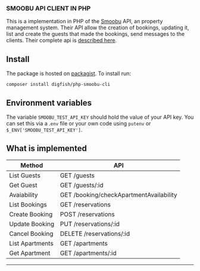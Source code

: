 ### SMOOBU API CLIENT IN PHP ###

This is a implementation in PHP of the [Smoobu](https://smoobu.com) API, an property management system. Their API allow the creation of bookings, updating it, list and create the guests that made the bookings, send messages to the clients.  Their complete api is [described here](https://docs.smoobu.com/).

## Install

The package is hosted on [packagist](http://packagist.org). To install run:
```
composer install digfish/php-smoobu-cli
```


## Environment variables
The variable `SMOOBU_TEST_API_KEY` should hold the value of your API key. You can set this via a .`env` file or your own code using `putenv` or `$_ENV['SMOOBU_TEST_API_KEY']`.


## What is implemented

|  Method          | API                                    |
|------------------|----------------------------------------|
|List Guests       | GET /guests                            |
|Get Guest         | GET /guests/:id                        |
|Avaiability       | GET /booking/checkApartmentAvailability|
|List Bookings     | GET /reservations                      |
|Create Booking    | POST /reservations                     |
|Update Booking    | PUT /reservations/:id                  |
|Cancel Booking    | DELETE /reservations/:id               |
|List Apartments   | GET /apartments                        |
|Get Apartment     | GET /apartments/:id                    |
-------------------------------------------------------------
